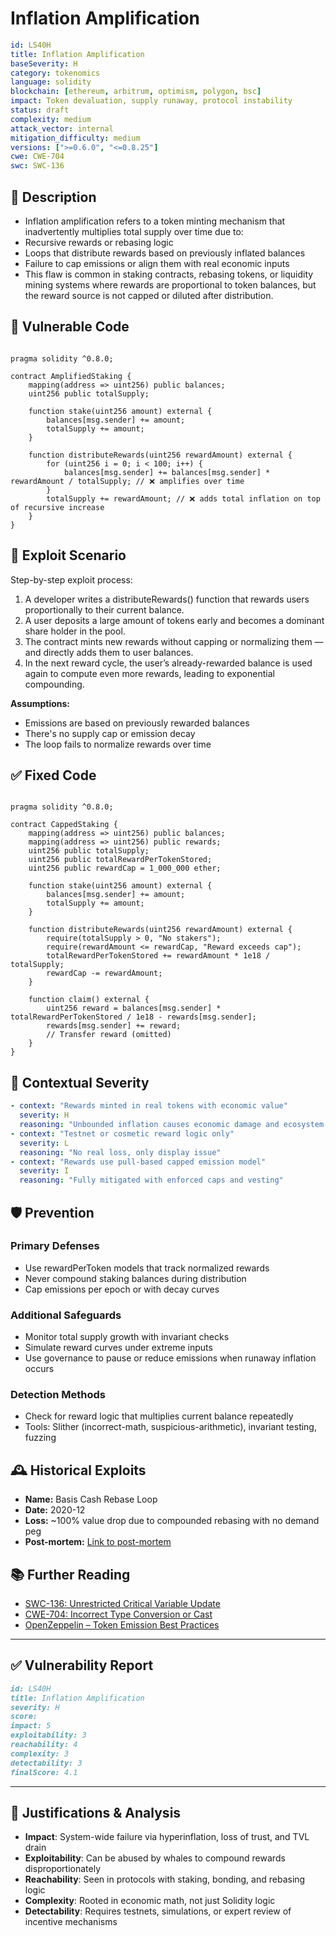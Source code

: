 # Inflation Amplification

```YAML
id: LS40H
title: Inflation Amplification 
baseSeverity: H
category: tokenomics
language: solidity
blockchain: [ethereum, arbitrum, optimism, polygon, bsc]
impact: Token devaluation, supply runaway, protocol instability
status: draft
complexity: medium
attack_vector: internal
mitigation_difficulty: medium
versions: [">=0.6.0", "<=0.8.25"]
cwe: CWE-704
swc: SWC-136
``` 

## 📝 Description

- Inflation amplification refers to a token minting mechanism that inadvertently multiplies total supply over time due to:
- Recursive rewards or rebasing logic
- Loops that distribute rewards based on previously inflated balances
- Failure to cap emissions or align them with real economic inputs
- This flaw is common in staking contracts, rebasing tokens, or liquidity mining systems where rewards are proportional to token balances, but the reward source is not capped or diluted after distribution.

## 🚨 Vulnerable Code

```solidity

pragma solidity ^0.8.0;

contract AmplifiedStaking {
    mapping(address => uint256) public balances;
    uint256 public totalSupply;

    function stake(uint256 amount) external {
        balances[msg.sender] += amount;
        totalSupply += amount;
    }

    function distributeRewards(uint256 rewardAmount) external {
        for (uint256 i = 0; i < 100; i++) {
            balances[msg.sender] += balances[msg.sender] * rewardAmount / totalSupply; // ❌ amplifies over time
        }
        totalSupply += rewardAmount; // ❌ adds total inflation on top of recursive increase
    }
}
```

## 🧪 Exploit Scenario

Step-by-step exploit process:

1. A developer writes a distributeRewards() function that rewards users proportionally to their current balance.
2. A user deposits a large amount of tokens early and becomes a dominant share holder in the pool.
3. The contract mints new rewards without capping or normalizing them — and directly adds them to user balances.
4. In the next reward cycle, the user’s already-rewarded balance is used again to compute even more rewards, leading to exponential compounding.

**Assumptions:**

- Emissions are based on previously rewarded balances
- There's no supply cap or emission decay
- The loop fails to normalize rewards over time

## ✅ Fixed Code

```solidity

pragma solidity ^0.8.0;

contract CappedStaking {
    mapping(address => uint256) public balances;
    mapping(address => uint256) public rewards;
    uint256 public totalSupply;
    uint256 public totalRewardPerTokenStored;
    uint256 public rewardCap = 1_000_000 ether;

    function stake(uint256 amount) external {
        balances[msg.sender] += amount;
        totalSupply += amount;
    }

    function distributeRewards(uint256 rewardAmount) external {
        require(totalSupply > 0, "No stakers");
        require(rewardAmount <= rewardCap, "Reward exceeds cap");
        totalRewardPerTokenStored += rewardAmount * 1e18 / totalSupply;
        rewardCap -= rewardAmount;
    }

    function claim() external {
        uint256 reward = balances[msg.sender] * totalRewardPerTokenStored / 1e18 - rewards[msg.sender];
        rewards[msg.sender] += reward;
        // Transfer reward (omitted)
    }
}
```

## 🧭 Contextual Severity

```yaml
- context: "Rewards minted in real tokens with economic value"
  severity: H
  reasoning: "Unbounded inflation causes economic damage and ecosystem risk"
- context: "Testnet or cosmetic reward logic only"
  severity: L
  reasoning: "No real loss, only display issue"
- context: "Rewards use pull-based capped emission model"
  severity: I
  reasoning: "Fully mitigated with enforced caps and vesting"
```

## 🛡️ Prevention

### Primary Defenses

- Use rewardPerToken models that track normalized rewards
- Never compound staking balances during distribution
- Cap emissions per epoch or with decay curves

### Additional Safeguards

- Monitor total supply growth with invariant checks
- Simulate reward curves under extreme inputs
- Use governance to pause or reduce emissions when runaway inflation occurs

### Detection Methods

- Check for reward logic that multiplies current balance repeatedly
- Tools: Slither (incorrect-math, suspicious-arithmetic), invariant testing, fuzzing

## 🕰️ Historical Exploits
 
- **Name:** Basis Cash Rebase Loop 
- **Date:** 2020-12 
- **Loss:** ~100% value drop due to compounded rebasing with no demand peg 
- **Post-mortem:** [Link to post-mortem](https://basis.cash/) 
  
## 📚 Further Reading

- [SWC-136: Unrestricted Critical Variable Update](https://swcregistry.io/docs/SWC-136)
- [CWE-704: Incorrect Type Conversion or Cast](https://cwe.mitre.org/data/definitions/704.html) 
- [OpenZeppelin – Token Emission Best Practices](https://docs.openzeppelin.com/contracts/4.x/tokens#emission-controls) 

---

## ✅ Vulnerability Report

```markdown
id: LS40H
title: Inflation Amplification 
severity: H
score:
impact: 5      
exploitability: 3 
reachability: 4  
complexity: 3     
detectability: 3  
finalScore: 4.1
```

---

## 📄 Justifications & Analysis

- **Impact**: System-wide failure via hyperinflation, loss of trust, and TVL drain
- **Exploitability**: Can be abused by whales to compound rewards disproportionately
- **Reachability**: Seen in protocols with staking, bonding, and rebasing logic
- **Complexity**: Rooted in economic math, not just Solidity logic
- **Detectability**: Requires testnets, simulations, or expert review of incentive mechanisms
